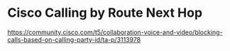 # Cisco Calling by Route Next Hop

https://community.cisco.com/t5/collaboration-voice-and-video/blocking-calls-based-on-calling-party-id/ta-p/3113978
